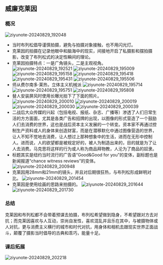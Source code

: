 ## 威廉克莱因
### 概况
![ziyunote-20240829_192048](https://gitee.com/kawahara0616/photographnotes/raw/master/imgs/202408291920749.png)
- 当时布列松倡导谨慎拍摄，避免与拍摄对象接触，也不用闪光灯。
- 克莱因的拍摄在记录他眼中和脑海中的现实，间接地开启了私摄影和摆拍摄影，改变了布列松式的决定性瞬间的理论。
- 克莱因拍摄特点：一是广角镜头，二是主观视角。
![ziyunote-20240829_192521](https://gitee.com/kawahara0616/photographnotes/raw/master/imgs/202408291925757.png)
![ziyunote-20240829_195009](https://gitee.com/kawahara0616/photographnotes/raw/master/imgs/202408291950049.png)
![ziyunote-20240829_195158](https://gitee.com/kawahara0616/photographnotes/raw/master/imgs/202408291951837.png)
![ziyunote-20240829_195418](https://gitee.com/kawahara0616/photographnotes/raw/master/imgs/202408291954505.png)
![ziyunote-20240829_195431](https://gitee.com/kawahara0616/photographnotes/raw/master/imgs/202408291954142.png)
![ziyunote-20240829_195506](https://gitee.com/kawahara0616/photographnotes/raw/master/imgs/202408291955092.png)
- 师从费尔南多·莱热，立体主义机械派
![ziyunote-20240829_195714](https://gitee.com/kawahara0616/photographnotes/raw/master/imgs/202408291957238.png)
![ziyunote-20240829_195751](https://gitee.com/kawahara0616/photographnotes/raw/master/imgs/202408291957976.png)
![ziyunote-20240829_195808](https://gitee.com/kawahara0616/photographnotes/raw/master/imgs/202408291958321.png)
- 替人安装屏风时使用长曝光拍下了下面的照片。
![ziyunote-20240829_200010](https://gitee.com/kawahara0616/photographnotes/raw/master/imgs/202408292000397.png)
![ziyunote-20240829_200019](https://gitee.com/kawahara0616/photographnotes/raw/master/imgs/202408292000461.png)
![ziyunote-20240829_200030](https://gitee.com/kawahara0616/photographnotes/raw/master/imgs/202408292000281.png)
![ziyunote-20240829_200039](https://gitee.com/kawahara0616/photographnotes/raw/master/imgs/202408292000970.png)
- 二战后大众传媒的兴起（包括电视、报纸、杂志、广播等）渗透了人们日常生活的方方面面，尤其是各类广告和招牌的出现，以图像的形式营造了一个鼓励人们去消费的世界，这也是战后资本主义发展的一个转变。资本家不再通过控制生产资料或人的身体来创造财富，而是在潜移默化中通过图像营造的世界，让人不知不觉地去消费，让人想过上那种想象中的生活，进而在无形中控制人。进而说，人的欲望都是被规定好的，被人为制造出来的，目的就是为了让人去消费。马克思将这样的行为或人称为商品拜物教，人沦为了商品的奴隶。
- 标题其实是纽约当时流行的广告语“Good&Good for you”的变体，副标题也是新闻报道“chance witness reviews”的变体。
![ziyunote-20240829_200948](https://gitee.com/kawahara0616/photographnotes/raw/master/imgs/202408292009429.png)
- 克莱因用28mm和21mm的镜头，并且对后期很狂热，与布列松形成鲜明对比。
![ziyunote-20240829_201454](https://gitee.com/kawahara0616/photographnotes/raw/master/imgs/202408292014611.png)
- 克莱因是使用绘画的思路来拍摄的。
![ziyunote-20240829_201644](https://gitee.com/kawahara0616/photographnotes/raw/master/imgs/202408292016366.png)
![ziyunote-20240829_201730](https://gitee.com/kawahara0616/photographnotes/raw/master/imgs/202408292017623.png)
### 总结
克莱因和布列松都不会带着预谋去拍摄，布列松希望做到隐身，不希望跟对方去对抗；而克莱因喜欢与人互动，崇尚自发性，喜欢混乱并且乐在其中，与被摄物体或人对抗，更与消费主义横行的城市和时代对抗，用身体和相机去跟现实世界正面战斗，颠覆了摄影当时倡导的古典和乖巧，能量十足。
### 课后拓展
![ziyunote-20240829_202218](https://gitee.com/kawahara0616/photographnotes/raw/master/imgs/202408292022227.png)